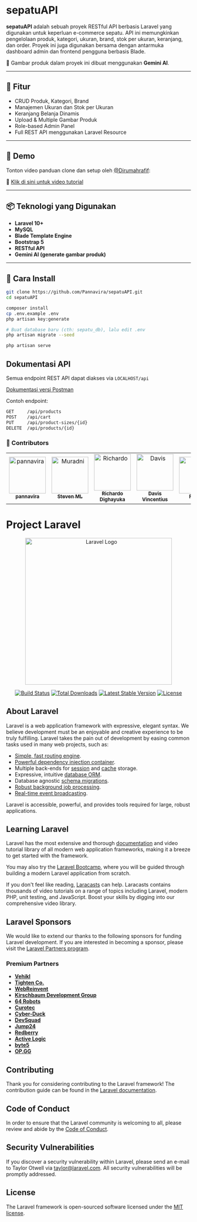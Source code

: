 
# sepatuAPI

**sepatuAPI** adalah sebuah proyek RESTful API berbasis Laravel yang digunakan untuk keperluan e-commerce sepatu. API ini memungkinkan pengelolaan produk, kategori, ukuran, brand, stok per ukuran, keranjang, dan order. Proyek ini juga digunakan bersama dengan antarmuka dashboard admin dan frontend pengguna berbasis Blade.

🎨 Gambar produk dalam proyek ini dibuat menggunakan **Gemini AI**.

---

## 🔧 Fitur

- CRUD Produk, Kategori, Brand
- Manajemen Ukuran dan Stok per Ukuran
- Keranjang Belanja Dinamis
- Upload & Multiple Gambar Produk
- Role-based Admin Panel
- Full REST API menggunakan Laravel Resource

---

## 🚀 Demo

Tonton video panduan clone dan setup oleh [@Dirumahrafif](https://www.youtube.com/@dirumahrafif):

🎥 [Klik di sini untuk video tutorial](https://youtu.be/PYFV_IFHg2U?si=tvlZFdkn9usVf-pg)

---

## 📦 Teknologi yang Digunakan

- **Laravel 10+**
- **MySQL**
- **Blade Template Engine**
- **Bootstrap 5**
- **RESTful API**
- **Gemini AI (generate gambar produk)**

---

## 📁 Cara Install

```bash
git clone https://github.com/Pannavira/sepatuAPI.git
cd sepatuAPI

composer install
cp .env.example .env
php artisan key:generate

# Buat database baru (cth: sepatu_db), lalu edit .env
php artisan migrate --seed

php artisan serve

```

## Dokumentasi API
Semua endpoint REST API dapat diakses via ```LOCALHOST/api```

[Dokumentasi versi Postman](https://documenter.getpostman.com/view/44534955/2sB34bJi6j)

Contoh endpoint: 
```bash
GET     /api/products
POST    /api/cart
PUT     /api/product-sizes/{id}
DELETE  /api/products/{id}
```

### 👥 Contributors

<table> <tr> <td align="center"> <a href="https://github.com/Pannavira"> <img src="https://github.com/Pannavira.png" width="100px;" alt="pannavira"/> <br /> <sub><b>pannavira</b></sub> </a> </td> <td align="center"> <a href="https://github.com/MuradNi"> <img src="https://github.com/MuradNi.png" width="100px;" alt="Muradni"/> <br /> <sub><b>Steven ML</b></sub> </a> </td> <td align="center"> <a href="https://github.com/Richardo0708"> <img src="https://github.com/Richardo0708.png" width="100px;" alt="Richardo"/> <br /> <sub><b>Richardo Dighayuka</b></sub> </a> </td> <td align="center"> <a href="https://github.com/Davisvincentius"> <img src="https://github.com/Davisvincentius.png" width="100px;" alt="Davis"/> <br /> <sub><b>Davis Vincentius</b></sub> </a> </td> <td align="center"> <a href="https://github.com/Freddyten"> <img src="https://github.com/Freddyten.png" width="100px;" alt="Fred"/> <br /> <sub><b>Freddy</b></sub> </a> </td> </tr> </table>



# Project Laravel


<p align="center"><a href="https://laravel.com" target="_blank"><img src="https://raw.githubusercontent.com/laravel/art/master/logo-lockup/5%20SVG/2%20CMYK/1%20Full%20Color/laravel-logolockup-cmyk-red.svg" width="400" alt="Laravel Logo"></a></p>

<p align="center">
<a href="https://github.com/laravel/framework/actions"><img src="https://github.com/laravel/framework/workflows/tests/badge.svg" alt="Build Status"></a>
<a href="https://packagist.org/packages/laravel/framework"><img src="https://img.shields.io/packagist/dt/laravel/framework" alt="Total Downloads"></a>
<a href="https://packagist.org/packages/laravel/framework"><img src="https://img.shields.io/packagist/v/laravel/framework" alt="Latest Stable Version"></a>
<a href="https://packagist.org/packages/laravel/framework"><img src="https://img.shields.io/packagist/l/laravel/framework" alt="License"></a>
</p>

## About Laravel

Laravel is a web application framework with expressive, elegant syntax. We believe development must be an enjoyable and creative experience to be truly fulfilling. Laravel takes the pain out of development by easing common tasks used in many web projects, such as:

- [Simple, fast routing engine](https://laravel.com/docs/routing).
- [Powerful dependency injection container](https://laravel.com/docs/container).
- Multiple back-ends for [session](https://laravel.com/docs/session) and [cache](https://laravel.com/docs/cache) storage.
- Expressive, intuitive [database ORM](https://laravel.com/docs/eloquent).
- Database agnostic [schema migrations](https://laravel.com/docs/migrations).
- [Robust background job processing](https://laravel.com/docs/queues).
- [Real-time event broadcasting](https://laravel.com/docs/broadcasting).

Laravel is accessible, powerful, and provides tools required for large, robust applications.

## Learning Laravel

Laravel has the most extensive and thorough [documentation](https://laravel.com/docs) and video tutorial library of all modern web application frameworks, making it a breeze to get started with the framework.

You may also try the [Laravel Bootcamp](https://bootcamp.laravel.com), where you will be guided through building a modern Laravel application from scratch.

If you don't feel like reading, [Laracasts](https://laracasts.com) can help. Laracasts contains thousands of video tutorials on a range of topics including Laravel, modern PHP, unit testing, and JavaScript. Boost your skills by digging into our comprehensive video library.

## Laravel Sponsors

We would like to extend our thanks to the following sponsors for funding Laravel development. If you are interested in becoming a sponsor, please visit the [Laravel Partners program](https://partners.laravel.com).

### Premium Partners

- **[Vehikl](https://vehikl.com/)**
- **[Tighten Co.](https://tighten.co)**
- **[WebReinvent](https://webreinvent.com/)**
- **[Kirschbaum Development Group](https://kirschbaumdevelopment.com)**
- **[64 Robots](https://64robots.com)**
- **[Curotec](https://www.curotec.com/services/technologies/laravel/)**
- **[Cyber-Duck](https://cyber-duck.co.uk)**
- **[DevSquad](https://devsquad.com/hire-laravel-developers)**
- **[Jump24](https://jump24.co.uk)**
- **[Redberry](https://redberry.international/laravel/)**
- **[Active Logic](https://activelogic.com)**
- **[byte5](https://byte5.de)**
- **[OP.GG](https://op.gg)**

## Contributing

Thank you for considering contributing to the Laravel framework! The contribution guide can be found in the [Laravel documentation](https://laravel.com/docs/contributions).

## Code of Conduct

In order to ensure that the Laravel community is welcoming to all, please review and abide by the [Code of Conduct](https://laravel.com/docs/contributions#code-of-conduct).

## Security Vulnerabilities

If you discover a security vulnerability within Laravel, please send an e-mail to Taylor Otwell via [taylor@laravel.com](mailto:taylor@laravel.com). All security vulnerabilities will be promptly addressed.

## License

The Laravel framework is open-sourced software licensed under the [MIT license](https://opensource.org/licenses/MIT).

